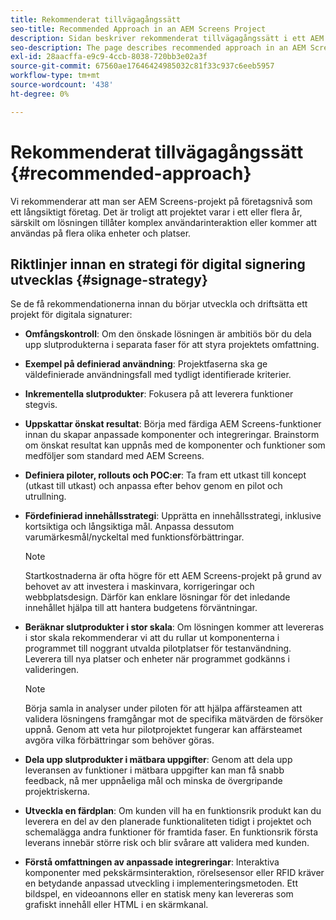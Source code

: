 ```yaml
---
title: Rekommenderat tillvägagångssätt
seo-title: Recommended Approach in an AEM Screens Project
description: Sidan beskriver rekommenderat tillvägagångssätt i ett AEM Screens-projekt
seo-description: The page describes recommended approach in an AEM Screens project
exl-id: 28aacffa-e9c9-4ccb-8038-720bb3e02a3f
source-git-commit: 67560ae17646424985032c81f33c937c6eeb5957
workflow-type: tm+mt
source-wordcount: '438'
ht-degree: 0%

---
```


# Rekommenderat tillvägagångssätt {#recommended-approach}

Vi rekommenderar att man ser AEM Screens-projekt på företagsnivå som ett långsiktigt företag. Det är troligt att projektet varar i ett eller flera år, särskilt om lösningen tillåter komplex användarinteraktion eller kommer att användas på flera olika enheter och platser.

## Riktlinjer innan en strategi för digital signering utvecklas {#signage-strategy}

Se de få rekommendationerna innan du börjar utveckla och driftsätta ett projekt för digitala signaturer:

* **Omfångskontroll**: Om den önskade lösningen är ambitiös bör du dela upp slutprodukterna i separata faser för att styra projektets omfattning.

* **Exempel på definierad användning**: Projektfaserna ska ge väldefinierade användningsfall med tydligt identifierade kriterier.

* **Inkrementella slutprodukter**: Fokusera på att leverera funktioner stegvis.

* **Uppskattar önskat resultat**: Börja med färdiga AEM Screens-funktioner innan du skapar anpassade komponenter och integreringar. Brainstorm om önskat resultat kan uppnås med de komponenter och funktioner som medföljer som standard med AEM Screens.

* **Definiera piloter, rollouts och POC:er**: Ta fram ett utkast till koncept (utkast till utkast) och anpassa efter behov genom en pilot och utrullning.

* **Fördefinierad innehållsstrategi**: Upprätta en innehållsstrategi, inklusive kortsiktiga och långsiktiga mål. Anpassa dessutom varumärkesmål/nyckeltal med funktionsförbättringar.

  >[!NOTE]
  >
  > Startkostnaderna är ofta högre för ett AEM Screens-projekt på grund av behovet av att investera i maskinvara, korrigeringar och webbplatsdesign. Därför kan enklare lösningar för det inledande innehållet hjälpa till att hantera budgetens förväntningar.

* **Beräknar slutprodukter i stor skala**: Om lösningen kommer att levereras i stor skala rekommenderar vi att du rullar ut komponenterna i programmet till noggrant utvalda pilotplatser för testanvändning. Leverera till nya platser och enheter när programmet godkänns i valideringen.

  >[!NOTE]
  >
  > Börja samla in analyser under piloten för att hjälpa affärsteamen att validera lösningens framgångar mot de specifika mätvärden de försöker uppnå. Genom att veta hur pilotprojektet fungerar kan affärsteamet avgöra vilka förbättringar som behöver göras.

* **Dela upp slutprodukter i mätbara uppgifter**: Genom att dela upp leveransen av funktioner i mätbara uppgifter kan man få snabb feedback, nå mer uppnåeliga mål och minska de övergripande projektriskerna.

* **Utveckla en färdplan**: Om kunden vill ha en funktionsrik produkt kan du leverera en del av den planerade funktionaliteten tidigt i projektet och schemalägga andra funktioner för framtida faser. En funktionsrik första leverans innebär större risk och blir svårare att validera med kunden.

* **Förstå omfattningen av anpassade integreringar**: Interaktiva komponenter med pekskärmsinteraktion, rörelsesensor eller RFID kräver en betydande anpassad utveckling i implementeringsmetoden. Ett bildspel, en videoannons eller en statisk meny kan levereras som grafiskt innehåll eller HTML i en skärmkanal.
